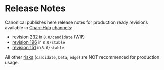 # Release Notes

Canonical publishes here release notes for production ready revisions available in [CharmHub](https://charmhub.io) [channels](https://juju.is/docs/sdk/channel):


* [revision 232](/t/14071) in `8.0/candidate` (WIP)
* [revision 196](/t/11883) in `8.0/stable`
* [revision 151](/t/11882) in `8.0/stable`

All other [risks](https://juju.is/docs/sdk/channel#heading--risk) (`candidate`, `beta`, `edge`) are NOT recommended for production usage.